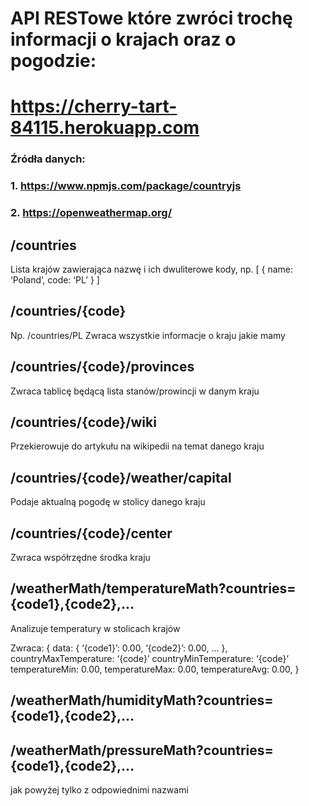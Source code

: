 # API RESTowe które zwróci trochę informacji o krajach oraz o pogodzie:

# https://cherry-tart-84115.herokuapp.com 

### Źródła danych:
### 1. https://www.npmjs.com/package/countryjs
### 2. https://openweathermap.org/

## /countries
Lista krajów zawierająca nazwę i ich dwuliterowe kody, np.
[
	{
		name: ‘Poland’,
		code: ‘PL’
}
]

## /countries/{code}
Np. /countries/PL
Zwraca wszystkie informacje o kraju jakie mamy

## /countries/{code}/provinces
Zwraca tablicę będącą lista stanów/prowincji w danym kraju

## /countries/{code}/wiki
Przekierowuje do artykułu na wikipedii na temat danego kraju

## /countries/{code}/weather/capital
Podaje aktualną pogodę w stolicy danego kraju

## /countries/{code}/center
Zwraca współrzędne środka kraju


## /weatherMath/temperatureMath?countries={code1},{code2},...
Analizuje temperatury w stolicach krajów

Zwraca:
{
	data: {
		‘{code1}’: 0.00,
		‘{code2}’: 0.00,
		...
},
countryMaxTemperature: ‘{code}’
countryMinTemperature: ‘{code}’
temperatureMin: 0.00,
temperatureMax: 0.00,
temperatureAvg: 0.00,
}

## /weatherMath/humidityMath?countries={code1},{code2},...
## /weatherMath/pressureMath?countries={code1},{code2},...
jak powyżej tylko z odpowiednimi nazwami
